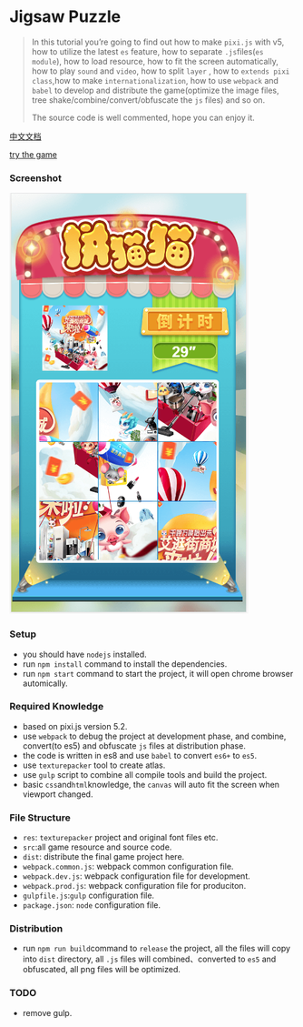# Jigsaw Puzzle
>In this tutorial you’re going to find out how to make `pixi.js` with v5, how to utilize the latest `es` feature, how to separate `.js`files(`es module`), how to load resource, how to fit the screen automatically, how to play `sound` and `video`, how to split `layer` , how to `extends pixi class`,how to make `internationalization`, how to use `webpack` and `babel` to develop and distribute the game(optimize the image files, tree shake/combine/convert/obfuscate the `js` files) and so on.
> 
> The source code is well commented, hope you can enjoy it.

[中文文档](./doc/README_CN.md)

[try the game](http://testactivity.goooku.com/ishop-demo/jigsaw/index.html) 


### Screenshot
![demo](./doc/demo.png)

### Setup
* you should have `nodejs` installed.
* run `npm install` command to install the dependencies.
* run `npm start` command to start the project, it will open chrome browser automically.

### Required Knowledge
* based on pixi.js version 5.2.
* use `webpack` to debug the project at development phase, and combine, convert(to es5) and obfuscate `js` files at distribution phase.
* the code is written in es8 and use `babel` to convert `es6+` to `es5`.
* use `texturepacker` tool to create atlas.
* use `gulp` script to combine all compile tools and build the project.
* basic `css`and`html`knowledge, the `canvas` will auto fit the screen when viewport changed.

### File Structure
* `res`: `texturepacker` project and original font files etc.
* `src`:all game resource and source code.
* `dist`: distribute the final game project here.
* `webpack.common.js`: webpack common configuration file.
* `webpack.dev.js`: webpack configuration file for development.
* `webpack.prod.js`: webpack configuration file for produciton.
* `gulpfile.js`:`gulp` configuration file.
* `package.json`: `node` configuration file.


### Distribution
* run `npm run build`command to `release` the project, all the files will copy into `dist` directory, all `.js` files will combined、converted to `es5` and obfuscated, all png files will be optimized.

### TODO
* remove gulp.